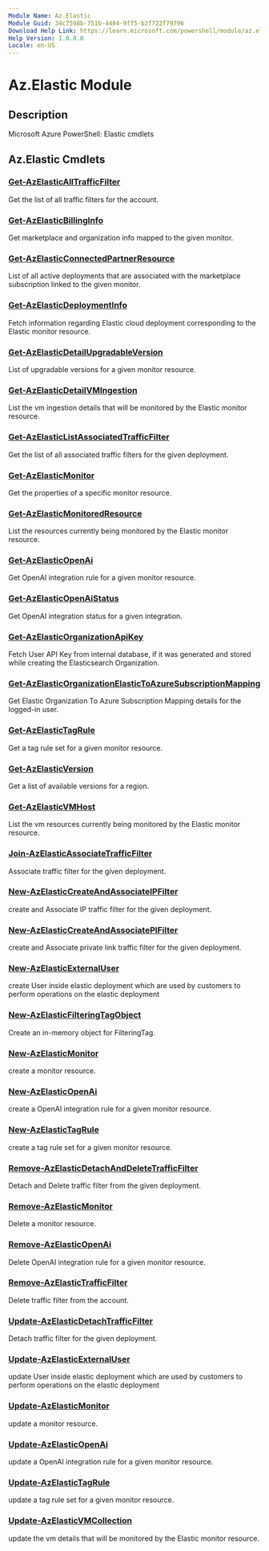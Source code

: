 ```yaml
---
Module Name: Az.Elastic
Module Guid: 34c7598b-751b-4484-9ff5-b2f722f79796
Download Help Link: https://learn.microsoft.com/powershell/module/az.elastic
Help Version: 1.0.0.0
Locale: en-US
---
```


# Az.Elastic Module
## Description
Microsoft Azure PowerShell: Elastic cmdlets

## Az.Elastic Cmdlets
### [Get-AzElasticAllTrafficFilter](Get-AzElasticAllTrafficFilter.md)
Get the list of all traffic filters for the account.

### [Get-AzElasticBillingInfo](Get-AzElasticBillingInfo.md)
Get marketplace and organization info mapped to the given monitor.

### [Get-AzElasticConnectedPartnerResource](Get-AzElasticConnectedPartnerResource.md)
List of all active deployments that are associated with the marketplace subscription linked to the given monitor.

### [Get-AzElasticDeploymentInfo](Get-AzElasticDeploymentInfo.md)
Fetch information regarding Elastic cloud deployment corresponding to the Elastic monitor resource.

### [Get-AzElasticDetailUpgradableVersion](Get-AzElasticDetailUpgradableVersion.md)
List of upgradable versions for a given monitor resource.

### [Get-AzElasticDetailVMIngestion](Get-AzElasticDetailVMIngestion.md)
List the vm ingestion details that will be monitored by the Elastic monitor resource.

### [Get-AzElasticListAssociatedTrafficFilter](Get-AzElasticListAssociatedTrafficFilter.md)
Get the list of all associated traffic filters for the given deployment.

### [Get-AzElasticMonitor](Get-AzElasticMonitor.md)
Get the properties of a specific monitor resource.

### [Get-AzElasticMonitoredResource](Get-AzElasticMonitoredResource.md)
List the resources currently being monitored by the Elastic monitor resource.

### [Get-AzElasticOpenAi](Get-AzElasticOpenAi.md)
Get OpenAI integration rule for a given monitor resource.

### [Get-AzElasticOpenAiStatus](Get-AzElasticOpenAiStatus.md)
Get OpenAI integration status for a given integration.

### [Get-AzElasticOrganizationApiKey](Get-AzElasticOrganizationApiKey.md)
Fetch User API Key from internal database, if it was generated and stored while creating the Elasticsearch Organization.

### [Get-AzElasticOrganizationElasticToAzureSubscriptionMapping](Get-AzElasticOrganizationElasticToAzureSubscriptionMapping.md)
Get Elastic Organization To Azure Subscription Mapping details for the logged-in user.

### [Get-AzElasticTagRule](Get-AzElasticTagRule.md)
Get a tag rule set for a given monitor resource.

### [Get-AzElasticVersion](Get-AzElasticVersion.md)
Get a list of available versions for a region.

### [Get-AzElasticVMHost](Get-AzElasticVMHost.md)
List the vm resources currently being monitored by the Elastic monitor resource.

### [Join-AzElasticAssociateTrafficFilter](Join-AzElasticAssociateTrafficFilter.md)
Associate traffic filter for the given deployment.

### [New-AzElasticCreateAndAssociateIPFilter](New-AzElasticCreateAndAssociateIPFilter.md)
create and Associate IP traffic filter for the given deployment.

### [New-AzElasticCreateAndAssociatePlFilter](New-AzElasticCreateAndAssociatePlFilter.md)
create and Associate private link traffic filter for the given deployment.

### [New-AzElasticExternalUser](New-AzElasticExternalUser.md)
create User inside elastic deployment which are used by customers to perform operations on the elastic deployment

### [New-AzElasticFilteringTagObject](New-AzElasticFilteringTagObject.md)
Create an in-memory object for FilteringTag.

### [New-AzElasticMonitor](New-AzElasticMonitor.md)
create a monitor resource.

### [New-AzElasticOpenAi](New-AzElasticOpenAi.md)
create a OpenAI integration rule for a given monitor resource.

### [New-AzElasticTagRule](New-AzElasticTagRule.md)
create a tag rule set for a given monitor resource.

### [Remove-AzElasticDetachAndDeleteTrafficFilter](Remove-AzElasticDetachAndDeleteTrafficFilter.md)
Detach and Delete traffic filter from the given deployment.

### [Remove-AzElasticMonitor](Remove-AzElasticMonitor.md)
Delete a monitor resource.

### [Remove-AzElasticOpenAi](Remove-AzElasticOpenAi.md)
Delete OpenAI integration rule for a given monitor resource.

### [Remove-AzElasticTrafficFilter](Remove-AzElasticTrafficFilter.md)
Delete traffic filter from the account.

### [Update-AzElasticDetachTrafficFilter](Update-AzElasticDetachTrafficFilter.md)
Detach traffic filter for the given deployment.

### [Update-AzElasticExternalUser](Update-AzElasticExternalUser.md)
update User inside elastic deployment which are used by customers to perform operations on the elastic deployment

### [Update-AzElasticMonitor](Update-AzElasticMonitor.md)
update a monitor resource.

### [Update-AzElasticOpenAi](Update-AzElasticOpenAi.md)
update a OpenAI integration rule for a given monitor resource.

### [Update-AzElasticTagRule](Update-AzElasticTagRule.md)
update a tag rule set for a given monitor resource.

### [Update-AzElasticVMCollection](Update-AzElasticVMCollection.md)
update the vm details that will be monitored by the Elastic monitor resource.

